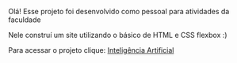 Olá! Esse projeto foi desenvolvido como pessoal para atividades da faculdade

Nele construí um site utilizando o básico de HTML e CSS flexbox :)

Para acessar o projeto clique: <a href="https://iacps2.netlify.app">Inteligência Artificial<a/>
